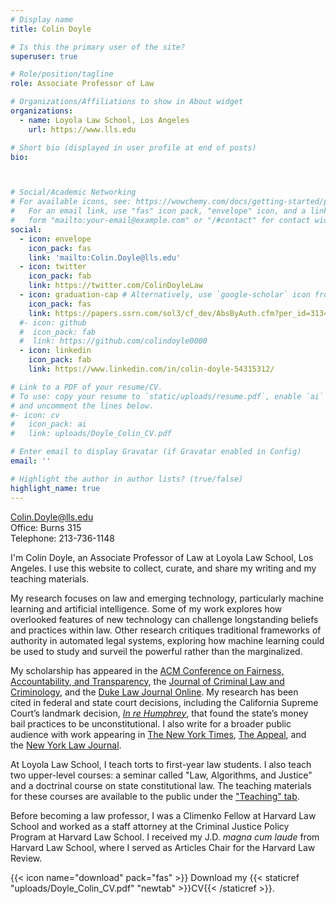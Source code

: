 ```yaml
---
# Display name
title: Colin Doyle

# Is this the primary user of the site?
superuser: true

# Role/position/tagline
role: Associate Professor of Law

# Organizations/Affiliations to show in About widget
organizations:
  - name: Loyola Law School, Los Angeles
    url: https://www.lls.edu

# Short bio (displayed in user profile at end of posts)
bio: 



# Social/Academic Networking
# For available icons, see: https://wowchemy.com/docs/getting-started/page-builder/#icons
#   For an email link, use "fas" icon pack, "envelope" icon, and a link in the
#   form "mailto:your-email@example.com" or "/#contact" for contact widget.
social:
  - icon: envelope
    icon_pack: fas
    link: 'mailto:Colin.Doyle@lls.edu'
  - icon: twitter
    icon_pack: fab
    link: https://twitter.com/ColinDoyleLaw
  - icon: graduation-cap # Alternatively, use `google-scholar` icon from `ai` icon pack
    icon_pack: fas
    link: https://papers.ssrn.com/sol3/cf_dev/AbsByAuth.cfm?per_id=3134099
  #- icon: github
  #  icon_pack: fab
  #  link: https://github.com/colindoyle0000
  - icon: linkedin
    icon_pack: fab
    link: https://www.linkedin.com/in/colin-doyle-54315312/

# Link to a PDF of your resume/CV.
# To use: copy your resume to `static/uploads/resume.pdf`, enable `ai` icons in `params.toml`,
# and uncomment the lines below.
#- icon: cv
#   icon_pack: ai
#   link: uploads/Doyle_Colin_CV.pdf

# Enter email to display Gravatar (if Gravatar enabled in Config)
email: ''

# Highlight the author in author lists? (true/false)
highlight_name: true
---
```


Colin.Doyle@lls.edu <br>
Office: Burns 315 <br>
Telephone: 213-736-1148

I'm Colin Doyle, an Associate Professor of Law at Loyola Law School, Los Angeles. I use this website to collect, curate, and share my writing and my teaching materials.

My research focuses on law and emerging technology, particularly machine learning and artificial intelligence. Some of my work explores how overlooked features of new technology can challenge longstanding beliefs and practices within law. Other research critiques traditional frameworks of authority in automated legal systems, exploring how machine learning could be used to study and surveil the powerful rather than the marginalized.

My scholarship has appeared in the [ACM Conference on Fairness, Accountability, and Transparency](https://dl.acm.org/doi/abs/10.1145/3351095.3372859), the [Journal of Criminal Law and Criminology](https://scholarlycommons.law.northwestern.edu/cgi/viewcontent.cgi?article=7639&context=jclc), and the [Duke Law Journal Online](https://scholarship.law.duke.edu/cgi/viewcontent.cgi?article=1078&context=dlj_online). My research has been cited in federal and state court decisions, including the California Supreme Court’s landmark decision, [_In re Humphrey_](https://www.courts.ca.gov/opinions/archive/S247278.PDF), that found the state’s money bail practices to be unconstitutional. I also write for a broader public audience with work appearing in [The New York Times](https://www.nytimes.com/2019/07/17/opinion/pretrial-ai.html), [The Appeal](https://theappeal.org/politicalreport/chesa-boudin-cash-bail-predictions/), and the [New York Law Journal](https://www.law.com/newyorklawjournal/2019/03/25/ny-legislators-should-focus-on-reducing-pretrial-incarceration/?slreturn=20200511122017).

At Loyola Law School, I teach torts to first-year law students. I also teach two upper-level courses: a seminar called "Law, Algorithms, and Justice" and a doctrinal course on state constitutional law. The teaching materials for these courses are available to the public under the ["Teaching" tab](/teaching).

Before becoming a law professor, I was a Climenko Fellow at Harvard Law School and worked as a staff attorney at the Criminal Justice Policy Program at Harvard Law School. I received my J.D. _magna cum laude_ from Harvard Law School, where I served as Articles Chair for the Harvard Law Review.

{{< icon name="download" pack="fas" >}} Download my {{< staticref "uploads/Doyle_Colin_CV.pdf" "newtab" >}}CV{{< /staticref >}}.
